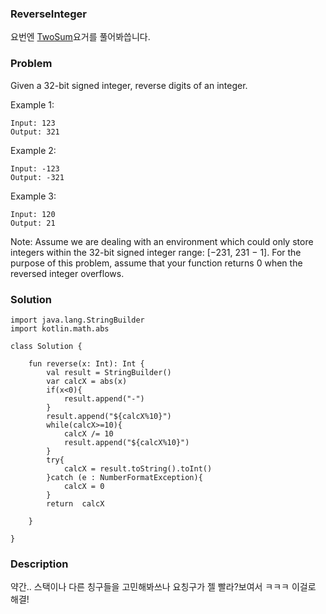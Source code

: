 ### ReverseInteger


요번엔 [TwoSum](https://leetcode.com/problems/reverse-integer/)요거를 풀어봐씁니다.

### Problem

Given a 32-bit signed integer, reverse digits of an integer.

Example 1:

```
Input: 123
Output: 321
```
Example 2:

```
Input: -123
Output: -321
```
Example 3:

```
Input: 120
Output: 21
```

Note:
Assume we are dealing with an environment which could only store integers within the 32-bit signed integer range: [−231,  231 − 1]. For the purpose of this problem, assume that your function returns 0 when the reversed integer overflows.
 

### Solution

```
import java.lang.StringBuilder
import kotlin.math.abs

class Solution {
    
    fun reverse(x: Int): Int {
        val result = StringBuilder()
        var calcX = abs(x)
        if(x<0){
            result.append("-")
        }
        result.append("${calcX%10}")
        while(calcX>=10){
            calcX /= 10
            result.append("${calcX%10}")
        }
        try{
            calcX = result.toString().toInt()
        }catch (e : NumberFormatException){
            calcX = 0
        }
        return  calcX

    }

}

```

### Description

약간.. 스택이나 다른 칭구들을 고민해봐쓰나 요칭구가 젤 빨라?보여서 ㅋㅋㅋ 이걸로 해결!
